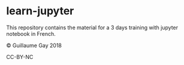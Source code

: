 # learn-jupyter

This repository contains the material for a 3 days training with jupyter notebook in French.

© Guillaume Gay 2018

CC-BY-NC
